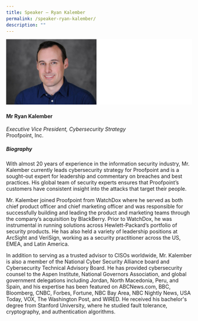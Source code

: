 ```yaml
---
title: Speaker – Ryan Kalember
permalink: /speaker-ryan-kalember/
description: ""
---
```

![](/images/Speakers/Ryan%20Kalember.jpg)

#### **Mr Ryan Kalember**

*Executive Vice President, Cybersecurity Strategy*  
Proofpoint, Inc.

##### **Biography**
With almost 20 years of experience in the information security industry, Mr. Kalember currently leads cybersecurity strategy for Proofpoint and is a sought-out expert for leadership and commentary on breaches and best practices. His global team of security experts ensures that Proofpoint’s customers have consistent insight into the attacks that target their people.
 
Mr. Kalember joined Proofpoint from WatchDox where he served as both chief product officer and chief marketing officer and was responsible for successfully building and leading the product and marketing teams through the company’s acquisition by BlackBerry. Prior to WatchDox, he was instrumental in running solutions across Hewlett-Packard’s portfolio of security products. He has also held a variety of leadership positions at ArcSight and VeriSign, working as a security practitioner across the US, EMEA, and Latin America.
 
In addition to serving as a trusted advisor to CISOs worldwide, Mr. Kalember is also a member of the National Cyber Security Alliance board and Cybersecurity Technical Advisory Board. He has provided cybersecurity counsel to the Aspen Institute, National Governors Association, and global government delegations including Jordan, North Macedonia, Peru, and Spain, and his expertise has been featured on ABCNews.com, BBC<a href="https://archive.org/details/BBCNEWS_20200716_030000_BBC_News/start/240/end/300" target="_blank"></a>, Bloomberg<a href="https://www.bloomberg.com/news/videos/2020-01-10/iran-cyber-targets-shifted-to-civilian-organizations-says-proofpoint-video" target="_blank"></a>, CNBC, Forbes, Fortune, NBC Bay Area<a href="https://www.nbcbayarea.com/news/local/coronavirus-cybersecurity-threats/2265233/" target="_blank"></a>, NBC Nightly News<a href="https://www.nbcnews.com/nightly-news/video/as-more-identity-thieves-target-children-new-law-aims-to-help-parents-protect-their-kids-1315436611528?v=railb&amp;" target="_blank"></a>, USA Today, VOX<a href="https://www.youtube.com/watch?v=_CrbHvbvvMw" target="_blank"></a>, The Washington Post, and WIRED. He received his bachelor's degree from Stanford University, where he studied fault tolerance, cryptography, and authentication algorithms.
